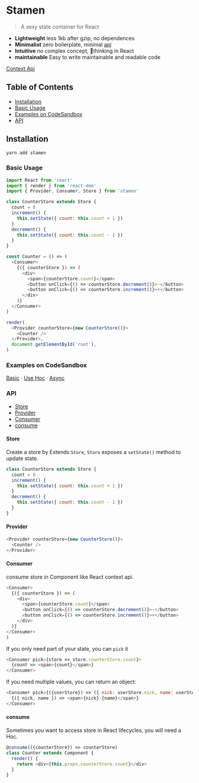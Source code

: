 # Stamen

> A sexy state container for React

- **Lightweight** less 1kb after gzip, no dependences
- **Minimalist** zero boilerplate, minimal [api](#api)
- **Intuitive** no complex concept, thinking in React
- **maintainable** Easy to write maintainable and readable code


[Context Api](https://reactjs.org/docs/context.html)

## Table of Contents

- [Installation](#installation)
- [Basic Usage](#basic-Usage)
- [Examples on CodeSandbox](#examples-on-codeSandbox)
- [API](#api)

## Installation

```sh
yarn add stamen
```

### Basic Usage

```js
import React from 'react'
import { render } from 'react-dom'
import { Provider, Consumer, Store } from 'stamen'

class CounterStore extends Store {
  count = 0
  increment() {
    this.setState({ count: this.count + 1 })
  }
  decrement() {
    this.setState({ count: this.count - 1 })
  }
}

const Counter = () => (
  <Consumer>
    {({ counterStore }) => (
      <div>
        <span>{counterStore.count}</span>
        <button onClick={() => counterStore.decrement()}>-</button>
        <button onClick={() => counterStore.increment()}>+</button>
      </div>
    )}
  </Consumer>
)

render(
  <Provider counterStore={new CounterStore()}>
    <Counter />
  </Provider>,
  document.getElementById('root'),
)
```

### Examples on CodeSandbox

[Basic](https://codesandbox.io/s/0vrrlkjx5w) · [Use Hoc](https://codesandbox.io/s/0vrrlkjx5w) · [Async](https://codesandbox.io/s/0vrrlkjx5w)

### API

- [Store](#Store)
- [Provider](#Provider)
- [Consumer](#Consumer)
- [consume](#consume)

#### Store

Create a store by Extends `Store`, `Store` exposes a `setState()` method to update state.

```js
class CounterStore extends Store {
  count = 0
  increment() {
    this.setState({ count: this.count + 1 })
  }
  decrement() {
    this.setState({ count: this.count - 1 })
  }
}
```

#### Provider

```js
<Provider counterStore={new CounterStore()}>
  <Counter />
</Provider>
```

#### Consumer

consume store in Component like React context api.

```js
<Consumer>
  {({ counterStore }) => (
    <div>
      <span>{counterStore.count}</span>
      <button onClick={() => counterStore.decrement()}>-</button>
      <button onClick={() => counterStore.increment()}>+</button>
    </div>
  )}
</Consumer>
)
```

If you only need part of your state, you can `pick` it

```js
<Consumer pick={store => store.counterStore.count}>
  {count => <span>{count}</span>}
</Consumer>
```

If you need multiple values, you can return an object:


```js
<Consumer pick={({userStore}) => ({ nick: userStore.nick, name: userStore.name })}>
  {({ nick, name }) => <span>{nick}-{name}</span>}
</Consumer>
```

#### consume

Sometimes you want to access store in React lifecycles, you will need a Hoc.

```js
@consume(({counterStore}) => counterStore)
class Counter extends Component {
  render() {
    return <div>{this.props.counterStore.count}</div>
  }
}
```
